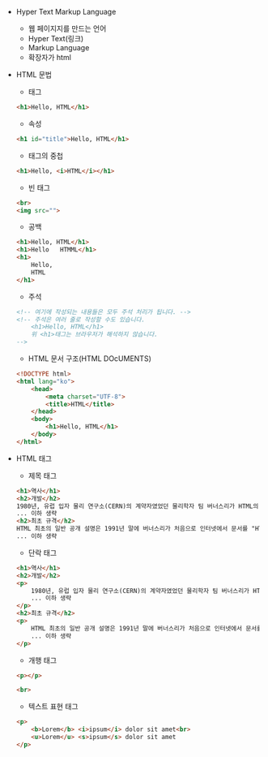 * Hyper Text Markup Language
    * 웹 페이지지를 만드는 언어
    * Hyper Text(링크)
    * Markup Language
    * 확장자가 html

* HTML 문법
    * 태그
    ```html
    <h1>Hello, HTML</h1>
    ```
    * 속성
    ```html
    <h1 id="title">Hello, HTML</h1>
    ```
    * 태그의 중첩
    ```html
    <h1>Hello, <i>HTML</i></h1>
    ```
    * 빈 태그
    ```html
    <br>
    <img src="">
    ```
    * 공백
    ```html
    <h1>Hello, HTML</h1>
    <h1>Hello   HTMML</h1>
    <h1>
        Hello,
        HTML
    </h1>
    ```
    * 주석
    ```html
    <!-- 여기에 작성되는 내용들은 모두 주석 처리가 됩니다. -->
    <!-- 주석은 여러 줄로 작성할 수도 있습니다.
        <h1>Hello, HTML</h1>
        위 <h1>태그는 브라우저가 해석하지 않습니다.
    -->
    ```

    * HTML 문서 구조(HTML DOcUMENTS)
    ```html
    <!DOCTYPE html>
    <html lang="ko">
        <head>
            <meta charset="UTF-8">
            <title>HTML</title>
        </head>
        <body>
            <h1>Hello, HTML</h1>
        </body>
    </html>
    ```

* HTML 태그
    * 제목 태그
    ```html
    <h1>역사</h1>
    <h2>개발</h2>
    1980년, 유럽 입자 물리 연구소(CERN)의 계약자였었던 물리학자 팀 버너스리가 HTML의 원형인 인콰이어를 제안하였다.
    ... 이하 생략
    <h2>최초 규격</h2>
    HTML 최초의 일반 공개 설명은 1991년 말에 버너스리가 처음으로 인터넷에서 문서를 "HTML 태그"(HTML tag)로 부르면서 시작되었다.
    ... 이하 생략
    ```

    * 단락 태그
    ```html
    <h1>역사</h1>
    <h2>개발</h2>
    <p>
        1980년, 유럽 입자 물리 연구소(CERN)의 계약자였었던 물리학자 팀 버너스리가 HTML의 원형인 인콰이어를 제안하였다.
        ... 이하 생략
    </p>
    <h2>최초 규격</h2>
    <p>
        HTML 최초의 일반 공개 설명은 1991년 말에 버너스리가 처음으로 인터넷에서 문서를 "HTML 태그"(HTML tag)로 부르면서 시작되었다.
        ... 이하 생략
    </p>
    ```

    * 개행 태그
    ```html
    <p></p>

    <br>
    ```

    * 텍스트 표현 태그
    ```html
    <p>
        <b>Lorem</b> <i>ipsum</i> dolor sit amet<br>
        <u>Lorem</u> <s>ipsum</s> dolor sit amet
    </p>
    ```